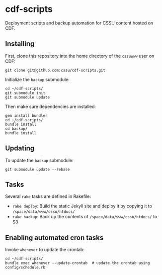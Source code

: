 cdf-scripts
===========

Deployment scripts and backup automation for CSSU content hosted on CDF.

## Installing

First, clone this repository into the home directory of the `cssuwww` user on CDF:

    git clone git@github.com:cssu/cdf-scripts.git

Initialize the `backup` submodule:

    cd ~/cdf-scripts/
    git submodule init
    git submodule update

Then make sure dependencies are installed:

    gem install bundler
    cd ~/cdf-scripts/
    bundle install
    cd backup/
    bundle install

## Updating

To update the `backup` submodule:

    git submodule update --rebase

## Tasks

Several `rake` tasks are defined in Rakefile:

- `rake deploy`: Build the static Jekyll site and deploy it by copying it to `/space/data/www/cssu/htdocs/`
- `rake backup`: Back up the contents of `/space/data/www/cssu/htdocs/` to S3

## Enabling automated cron tasks

Invoke `whenever` to update the crontab:

    cd ~/cdf-scripts/
    bundle exec whenever --update-crontab  # update the crontab using config/schedule.rb
